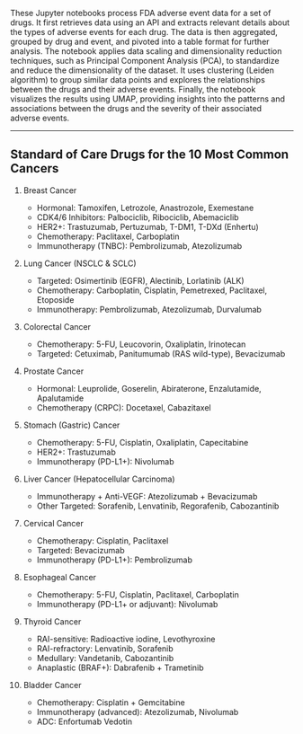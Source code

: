 
  These Jupyter notebooks process FDA adverse event data for a set of drugs. It first retrieves data using an API and extracts relevant details about the types of adverse events
for each drug. The data is then aggregated, grouped by drug and event, and pivoted into a table format for further analysis. The notebook applies data scaling and dimensionality
reduction techniques, such as Principal Component Analysis (PCA), to standardize and reduce the dimensionality of the dataset. It uses clustering (Leiden algorithm) to group 
similar data points and explores the relationships between the drugs and their adverse events. Finally, the notebook visualizes the results using UMAP, providing insights into 
the patterns and associations between the drugs and the severity of their associated adverse events.
--          --          --          --          --          --          --          --          --          --          --          --          --          --          --          --          --          --    
  
Standard of Care Drugs for the 10 Most Common Cancers
------------------------------------------------------

1. Breast Cancer
   - Hormonal: Tamoxifen, Letrozole, Anastrozole, Exemestane
   - CDK4/6 Inhibitors: Palbociclib, Ribociclib, Abemaciclib
   - HER2+: Trastuzumab, Pertuzumab, T-DM1, T-DXd (Enhertu)
   - Chemotherapy: Paclitaxel, Carboplatin
   - Immunotherapy (TNBC): Pembrolizumab, Atezolizumab

2. Lung Cancer (NSCLC & SCLC)
   - Targeted: Osimertinib (EGFR), Alectinib, Lorlatinib (ALK)
   - Chemotherapy: Carboplatin, Cisplatin, Pemetrexed, Paclitaxel, Etoposide
   - Immunotherapy: Pembrolizumab, Atezolizumab, Durvalumab

3. Colorectal Cancer
   - Chemotherapy: 5-FU, Leucovorin, Oxaliplatin, Irinotecan
   - Targeted: Cetuximab, Panitumumab (RAS wild-type), Bevacizumab

4. Prostate Cancer
   - Hormonal: Leuprolide, Goserelin, Abiraterone, Enzalutamide, Apalutamide
   - Chemotherapy (CRPC): Docetaxel, Cabazitaxel

5. Stomach (Gastric) Cancer
   - Chemotherapy: 5-FU, Cisplatin, Oxaliplatin, Capecitabine
   - HER2+: Trastuzumab
   - Immunotherapy (PD-L1+): Nivolumab

6. Liver Cancer (Hepatocellular Carcinoma)
   - Immunotherapy + Anti-VEGF: Atezolizumab + Bevacizumab
   - Other Targeted: Sorafenib, Lenvatinib, Regorafenib, Cabozantinib

7. Cervical Cancer
   - Chemotherapy: Cisplatin, Paclitaxel
   - Targeted: Bevacizumab
   - Immunotherapy (PD-L1+): Pembrolizumab

8. Esophageal Cancer
   - Chemotherapy: 5-FU, Cisplatin, Paclitaxel, Carboplatin
   - Immunotherapy (PD-L1+ or adjuvant): Nivolumab

9. Thyroid Cancer
   - RAI-sensitive: Radioactive iodine, Levothyroxine
   - RAI-refractory: Lenvatinib, Sorafenib
   - Medullary: Vandetanib, Cabozantinib
   - Anaplastic (BRAF+): Dabrafenib + Trametinib

10. Bladder Cancer
    - Chemotherapy: Cisplatin + Gemcitabine
    - Immunotherapy (advanced): Atezolizumab, Nivolumab
    - ADC: Enfortumab Vedotin
